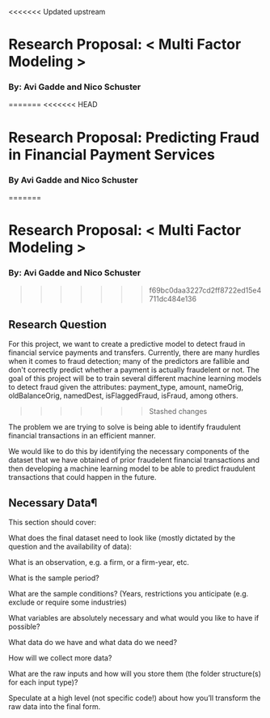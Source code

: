 <<<<<<< Updated upstream
# Research Proposal: < Multi Factor Modeling  >
### By: Avi Gadde and Nico Schuster
=======
<<<<<<< HEAD
# Research Proposal: Predicting Fraud in Financial Payment Services
### By Avi Gadde and Nico Schuster
=======
# Research Proposal: < Multi Factor Modeling  >
### By: Avi Gadde and Nico Schuster
>>>>>>> f69bc0daa3227cd2ff8722ed15e4711dc484e136

## Research Question

For this project, we want to create a predictive model to detect fraud in financial service payments and transfers. Currently, there are many hurdles when it comes to fraud detection; many of the predictors are fallible and don't correctly predict whether a payment is actually fraudelent or not. The goal of this project will be to train several different machine learning models to detect fraud given the attributes: payment_type, amount, nameOrig, oldBalanceOrig, namedDest, isFlaggedFraud, isFraud, among others. 

>>>>>>> Stashed changes


The problem we are trying to solve is being able to identify fraudulent financial transactions in an efficient manner.

We would like to do this by identifying the necessary components of the dataset that we have obtained of prior fraudelent financial transactions and then developing a machine learning model to be able to predict fraudulent transactions that could happen in the future.

## Necessary Data¶

This section should cover:

What does the final dataset need to look like (mostly dictated by the question and the availability of data):

What is an observation, e.g. a firm, or a firm-year, etc.

What is the sample period?

What are the sample conditions? (Years, restrictions you anticipate (e.g. exclude or require some industries)

What variables are absolutely necessary and what would you like to have if possible?

What data do we have and what data do we need?

How will we collect more data?

What are the raw inputs and how will you store them (the folder structure(s) for each input type)?

Speculate at a high level (not specific code!) about how you’ll transform the raw data into the final form.
